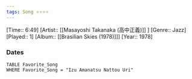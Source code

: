 ```yaml
---
tags: Song ⭐⭐⭐⭐ 
---
```

[Time:: 6:49]
[Artist:: [[Masayoshi Takanaka (高中正義)]] ]
[Genre:: Jazz]
[Played:: 1]
[Album:: [[Brasilian Skies (1978)]]]
[Year:: 1978]
### Dates
````dataview
TABLE Favorite_Song
WHERE Favorite_Song = "Izu Amanatsu Nattou Uri"
````